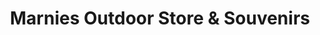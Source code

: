 ---
title: "Marnies Outdoor Store & Souvenirs"
url: /goslar-hahnenklee/marnies-outdoor-store-und-souvenirs/
shop: Kleidung
---
